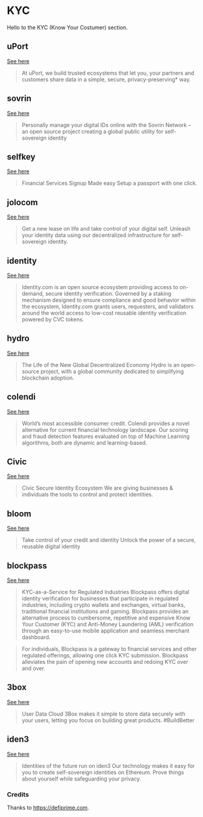 # KYC

Hello to the KYC \(Know Your Costumer\) section.

## uPort
[See here](https://www.uport.me/)

> At uPort, we build trusted ecosystems that let you, your partners and customers share data in a simple, secure, privacy-preserving* way.

## sovrin
[See here](https://sovrin.org/)

> Personally manage your digital IDs online with
the Sovrin Network – an open source project creating
a global public utility for self-sovereign identity

## selfkey
[See here](https://selfkey.org/)

> Financial Services Signup
Made easy
Setup a passport with one click.

## jolocom
[See here](https://jolocom.io/)

> Get a new lease on life and
take control of your digital self.
Unleash your identity data using
our decentralized infrastructure
for self-sovereign identity.

## identity
[See here](https://www.identity.com/)

> Identity.com is an open source ecosystem providing access to on-demand, secure identity verification. Governed by a staking mechanism designed to ensure compliance and good behavior within the ecosystem, Identity.com grants users, requesters, and validators around the world access to low-cost reusable identity verification powered by CVC tokens.

## hydro
[See here](https://projecthydro.org/)

> The Life of the New Global Decentralized Economy
Hydro is an open-source project, with a global community dedicated to simplifying blockchain adoption.

## colendi
[See here](https://www.colendi.com/)

> World’s most accessible
consumer credit.
Colendi provides a novel alternative for current financial technology landscape. Our scoring and fraud detection features evaluated on top of Machine Learning algorithms, both are dynamic and learning-based.

## Civic
[See here](https://www.civic.com/)

> Civic Secure Identity Ecosystem
We are giving businesses & individuals the tools to control and protect identities.

## bloom
[See here](https://bloom.co/)

> Take control of your credit and identity
Unlock the power of a secure, reusable digital identity

## blockpass
[See here](https://www.blockpass.org/)

> KYC-as-a-Service for Regulated Industries
Blockpass offers digital identity verification for businesses that participate in regulated industries, including crypto wallets and exchanges, virtual banks, traditional financial institutions and gaming. Blockpass provides an alternative process to cumbersome, repetitive and expensive Know Your Customer (KYC) and Anti-Money Laundering (AML) verification through an easy-to-use mobile application and seamless merchant dashboard.

>For individuals, Blockpass is a gateway to financial services and other regulated offerings, allowing one click KYC submission. Blockpass alleviates the pain of opening new accounts and redoing KYC over and over.

## 3box
[See here](https://3box.io/)

> User Data Cloud
3Box makes it simple to store data securely with your users, letting you focus on building great products. #BuildBetter

## iden3
[See here](https://iden3.io/)

> Identities of the future run on iden3 
Our technology makes it easy for you to create self-sovereign identities on Ethereum. Prove things about yourself while safeguarding your privacy.

### Credits
Thanks to https://defiprime.com.
